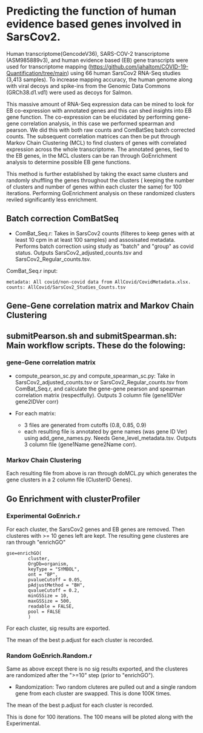 
# Predicting the function of human evidence based genes involved in SarsCov2.

Human transcriptome(GencodeV36), SARS-COV-2 transcriptome (ASM985889v3), and human evidence based (EB) gene transcripts were used for transcriptome mapping (https://github.com/jahaltom/COVID-19-Quantification/tree/main) using 66 human SarsCov2 RNA-Seq studies (3,413 samples). To increase mapping accuracy, the human genome along with viral decoys and spike-ins from the Genomic Data Commons (GRCh38.d1.vd1) were used as decoys for Salmon. 

This massive amount of RNA-Seq expression data can be mined to look for EB co-expression with annotated genes and this can shed insights into EB gene function. The co-expression can be elucidated by performing gene-gene correlation analysis, in this case we performed spearman and pearson. We did this with both raw counts and ComBatSeq batch corrected counts. The subsequent correlation matrices can then be put through Markov Chain Clustering (MCL) to find clusters of genes with correlated expression across the whole transcriptome. The annotated genes, tied to the EB genes, in the MCL clusters can be ran through GoEnrichment analysis to determine possible EB gene functions. 

This method is further established by taking the exact same clusters and randomly shuffling the genes throughout the clusters ( keeping the number of clusters and number of genes within each cluster the same) for 100 iterations. Performing GoEnrichment analysis on these randomized clusters reviled significantly less enrichment. 



## Batch correction ComBatSeq

* ComBat_Seq.r: Takes in SarsCov2 counts (filteres to keep genes with at least 10 cpm in at least 100 samples) and assosisated metadata. Performs batch correction using study as "batch" and "group" as covid status. Outputs SarsCov2_adjusted_counts.tsv and SarsCov2_Regular_counts.tsv. 

ComBat_Seq.r input:
```
metadata: All covid/non-covid data from AllCovid/CovidMetadata.xlsx.
counts: AllCovid/SarsCov2_Studies_Counts.tsv
```
 
## Gene-Gene correlation matrix and Markov Chain Clustering
## submitPearson.sh and submitSpearman.sh: Main workflow scripts. These do the folowing:

### gene-Gene correlation matrix

*  compute_pearson_sc.py and compute_spearman_sc.py: Take in SarsCov2_adjusted_counts.tsv or SarsCov2_Regular_counts.tsv from ComBat_Seq.r, and calculate the gene-gene pearson and spearman correlation matrix (respectfully). Outputs 3 column file (gene1IDVer   gene2IDVer  corr)

* For each matrix:
  * 3 files are generated from cutoffs (0.8, 0.85, 0.9) 
  * each resulting file is annotated by gene names (was gene ID Ver) using add_gene_names.py. Needs Gene_level_metadata.tsv. Outputs 3 column file (gene1Name   gene2Name  corr).

### Markov Chain Clustering

Each resulting file from above is ran through doMCL.py which generates the gene clusters in a 2 column file (ClusterID       Genes). 





## Go Enrichment with clusterProfiler

### Experimental GoEnrich.r
For each cluster, the SarsCov2 genes and EB genes are removed. Then clusteres with  >= 10 genes left are kept. The resulting gene clusteres are ran through "enrichGO" 
```
gse=enrichGO(
        cluster,
        OrgDb=organism,
        keyType = "SYMBOL",
        ont = "BP",
        pvalueCutoff = 0.05,
        pAdjustMethod = "BH",
        qvalueCutoff = 0.2,
        minGSSize = 10,
        maxGSSize = 500,
        readable = FALSE,
        pool = FALSE
        )
```

For each cluster, sig results are exported. 

The mean of the best p.adjust for each cluster is recorded. 

### Random GoEnrich.Random.r

Same as above except there is no sig results exported, and the clusteres are randomized after the ">=10"  step (prior to "enrichGO"). 

* Randomization: Two random cluteres are pulled out and a single random gene from each cluster are swapped. This is done 100K times. 

The mean of the best p.adjust for each cluster is recorded.

This is done for 100 iterations. The 100 means will be ploted along with the Experimental.






























